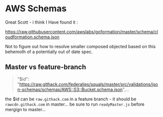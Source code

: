 # AWS Schemas

Great Scott - i think I Have found it :

<https://raw.githubusercontent.com/awslabs/goformation/master/schema/cloudformation.schema.json>

Not to figure out how to resolve smaller composed objected based on this behemoth of a potentially out of date spec.

## Master vs feature-branch

> "$id": "<https://raw.githack.com/federalies/squals/master/src/validations/json-schemas/schemas/AWS::S3::Bucket.schema.json>",...

the $id can be `raw.githack.com` in a feature branch - it should be `rawcdn.githack.com` in master... be sure to run `readyMaster.js` before mergign to master...
